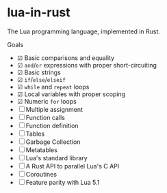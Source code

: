# lua-in-rust
The Lua programming language, implemented in Rust.

Goals

- ☑ Basic comparisons and equality
- ☑ `and`/`or` expressions with proper short-circuiting
- ☑ Basic strings
- ☑ `if`/`else`/`elseif`
- ☑ `while` and `repeat` loops
- ☑ Local variables with proper scoping
- ☑ Numeric `for` loops
- ☐ Multiple assignment
- ☐ Function calls
- ☐ Function definition
- ☐ Tables
- ☐ Garbage Collection
- ☐ Metatables
- ☐ Lua's standard library
- ☐ A Rust API to parallel Lua's C API
- ☐ Coroutines
- ☐ Feature parity with Lua 5.1
